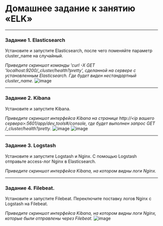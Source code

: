 # Домашнее задание к занятию «ELK»

---

### Задание 1. Elasticsearch 

Установите и запустите Elasticsearch, после чего поменяйте параметр cluster_name на случайный. 

*Приведите скриншот команды 'curl -X GET 'localhost:9200/_cluster/health?pretty', сделанной на сервере с установленным Elasticsearch. Где будет виден нестандартный cluster_name*.
  ![image](https://github.com/SergeySS72/hometasks/assets/134854727/dea9f0b7-6e44-4fea-aa51-4cae8591031c)

---

### Задание 2. Kibana

Установите и запустите Kibana.

*Приведите скриншот интерфейса Kibana на странице http://<ip вашего сервера>:5601/app/dev_tools#/console, где будет выполнен запрос GET /_cluster/health?pretty*.
  ![image](https://github.com/SergeySS72/hometasks/assets/134854727/75cfd7b7-a94a-4db6-ba0a-d1f9be1778d6)
  ![image](https://github.com/SergeySS72/hometasks/assets/134854727/acb6457e-4d4d-4ff5-94a5-2c2eafbffb47)

---

### Задание 3. Logstash

Установите и запустите Logstash и Nginx. С помощью Logstash отправьте access-лог Nginx в Elasticsearch. 

*Приведите скриншот интерфейса Kibana, на котором видны логи Nginx.*

---

### Задание 4. Filebeat. 

Установите и запустите Filebeat. Переключите поставку логов Nginx с Logstash на Filebeat. 

*Приведите скриншот интерфейса Kibana, на котором видны логи Nginx, которые были отправлены через Filebeat.*
  ![image](https://github.com/SergeySS72/hometasks/assets/134854727/3f43cbec-c43c-49d3-9a29-781e37fa9562)

